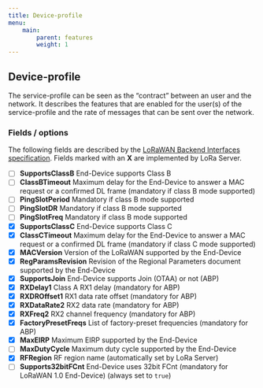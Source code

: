 ```yaml
---
title: Device-profile
menu:
    main:
        parent: features
        weight: 1
---
```


## Device-profile

The service-profile can be seen as the “contract” between an user and
the network. It describes the features that are enabled for the user(s)
of the service-profile and the rate of messages that can be sent over
the network.

### Fields / options

The following fields are described by the
[LoRaWAN Backend Interfaces specification](https://www.lora-alliance.org/lorawan-for-developers).
Fields marked with an **X** are implemented by LoRa Server.

- [ ] **SupportsClassB** End-Device supports Class B
- [ ] **ClassBTimeout** Maximum delay for the End-Device to answer a MAC request or a confirmed DL frame (mandatory if class B mode supported)
- [ ] **PingSlotPeriod** Mandatory if class B mode supported
- [ ] **PingSlotDR** Mandatory if class B mode supported
- [ ] **PingSlotFreq** Mandatory if class B mode supported
- [X] **SupportsClassC** End-Device supports Class C
- [X] **ClassCTimeout** Maximum delay for the End-Device to answer a MAC request or a confirmed DL frame (mandatory if class C mode supported)
- [X] **MACVersion** Version of the LoRaWAN supported by the End-Device
- [X] **RegParamsRevision** Revision of the Regional Parameters document supported by the End-Device
- [X] **SupportsJoin** End-Device supports Join (OTAA) or not (ABP)
- [X] **RXDelay1** Class A RX1 delay (mandatory for ABP)
- [X] **RXDROffset1** RX1 data rate offset (mandatory for ABP)
- [X] **RXDataRate2** RX2 data rate (mandatory for ABP)
- [X] **RXFreq2** RX2 channel frequency (mandatory for ABP)
- [X] **FactoryPresetFreqs** List of factory-preset frequencies (mandatory for ABP)
- [X] **MaxEIRP** Maximum EIRP supported by the End-Device
- [ ] **MaxDutyCycle** Maximum duty cycle supported by the End-Device
- [X] **RFRegion** RF region name (automatically set by LoRa Server)
- [ ] **Supports32bitFCnt** End-Device uses 32bit FCnt (mandatory for LoRaWAN 1.0 End-Device) (always set to `true`)
